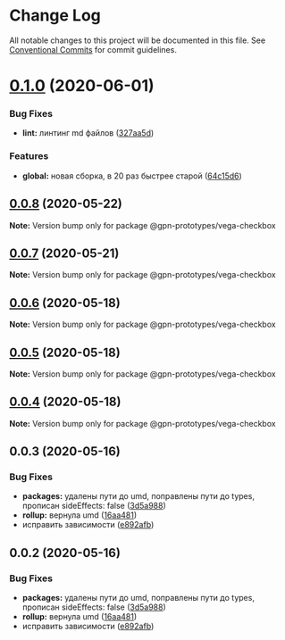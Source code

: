 # Change Log

All notable changes to this project will be documented in this file.
See [Conventional Commits](https://conventionalcommits.org) for commit guidelines.

# [0.1.0](https://github.com/gpn-prototypes/vega-ui/compare/@gpn-prototypes/vega-checkbox@0.0.8...@gpn-prototypes/vega-checkbox@0.1.0) (2020-06-01)


### Bug Fixes

* **lint:** линтинг md файлов ([327aa5d](https://github.com/gpn-prototypes/vega-ui/commit/327aa5d3aa706f0e164a572ae1360d504e89979d))


### Features

* **global:** новая сборка, в 20 раз быстрее старой ([64c15d6](https://github.com/gpn-prototypes/vega-ui/commit/64c15d6c8e5934386d2820e120b64bb7ed2391f3))





## [0.0.8](https://github.com/gpn-prototypes/vega-ui/compare/@gpn-prototypes/vega-checkbox@0.0.7...@gpn-prototypes/vega-checkbox@0.0.8) (2020-05-22)

**Note:** Version bump only for package @gpn-prototypes/vega-checkbox





## [0.0.7](https://github.com/gpn-prototypes/vega-ui/compare/@gpn-prototypes/vega-checkbox@0.0.6...@gpn-prototypes/vega-checkbox@0.0.7) (2020-05-21)

**Note:** Version bump only for package @gpn-prototypes/vega-checkbox





## [0.0.6](https://github.com/gpn-prototypes/vega-ui/compare/@gpn-prototypes/vega-checkbox@0.0.5...@gpn-prototypes/vega-checkbox@0.0.6) (2020-05-18)

**Note:** Version bump only for package @gpn-prototypes/vega-checkbox

## [0.0.5](https://github.com/gpn-prototypes/vega-ui/compare/@gpn-prototypes/vega-checkbox@0.0.4...@gpn-prototypes/vega-checkbox@0.0.5) (2020-05-18)

**Note:** Version bump only for package @gpn-prototypes/vega-checkbox

## [0.0.4](https://github.com/gpn-prototypes/vega-ui/compare/@gpn-prototypes/vega-checkbox@0.0.3...@gpn-prototypes/vega-checkbox@0.0.4) (2020-05-18)

**Note:** Version bump only for package @gpn-prototypes/vega-checkbox

## 0.0.3 (2020-05-16)

### Bug Fixes

- **packages:** удалены пути до umd, поправлены пути до types, прописан sideEffects: false ([3d5a988](https://github.com/gpn-prototypes/vega-ui/commit/3d5a98871aece5d6c79be112e2e60ecd0529694e))
- **rollup:** вернула umd ([16aa481](https://github.com/gpn-prototypes/vega-ui/commit/16aa48132ca6c3934b3b12aa079f8645a0efc89b))
- исправить зависимости ([e892afb](https://github.com/gpn-prototypes/vega-ui/commit/e892afb5368b7ed2c6bdd4c77e08917e033f75ed))

## 0.0.2 (2020-05-16)

### Bug Fixes

- **packages:** удалены пути до umd, поправлены пути до types, прописан sideEffects: false ([3d5a988](https://github.com/gpn-prototypes/vega-ui/commit/3d5a98871aece5d6c79be112e2e60ecd0529694e))
- **rollup:** вернула umd ([16aa481](https://github.com/gpn-prototypes/vega-ui/commit/16aa48132ca6c3934b3b12aa079f8645a0efc89b))
- исправить зависимости ([e892afb](https://github.com/gpn-prototypes/vega-ui/commit/e892afb5368b7ed2c6bdd4c77e08917e033f75ed))
